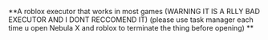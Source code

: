 **A roblox executor that works in most games (WARNING IT IS A RLLY BAD EXECUTOR AND I DONT RECCOMEND IT) (please use task manager each time u open Nebula X and roblox to terminate the thing before opening) **
